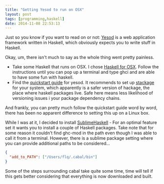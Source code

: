 ```yaml
---
title: "Getting Yesod to run on OSX"
layout: post
tags: [programming,haskell]
date: 2014-11-08 22:53:13
---
```


Just so you know if you want to read on or not: [Yesod][5] is a web application framework written in Haskell, which obviously expects you to write stuff in Haskell.

Okay, um, there isn't much to say as the whole thing went pretty painless.

* Take some Haskell that runs on OSX. I chose [Haskell for OSX][1]. Follow the instructions until you can pop up a terminal and type ghci and are able to have some fun with haskell.
* Find the [quickstart guide][3] for yesod. It recommends to set up [stackage][2] for your system, which apparently is a safer version of hackage, the place where haskell packages live. Safe here means less likelihood of versioning issues i your package dependency chains.

And frankly, you can pretty much follow the quickstart guide word by word, there has been no apparent difference to setting this up on a Linux box.

While I was at it, I decided to install [SublimeHaskell][4] - For an optimal feature set it wants you to install a couple of Haskell packages. Take note that for some reason it couldn't find ghc-mod in the path even though I was able to call it from a terminal. However, there is a sublime package setting where you can provide additional paths to be considered...

```json
{
  "add_to_PATH": ["/Users/flq/.cabal/bin"]
}
```

Some of the steps surrounding cabal take quite some time, time will tell if this gets better considering that everything is now downloaded and built.

[1]: http://ghcformacosx.github.io
[2]: http://www.stackage.org
[3]: http://www.yesodweb.com/page/quickstart
[4]: https://github.com/SublimeHaskell/SublimeHaskell
[5]: http://www.yesodweb.com